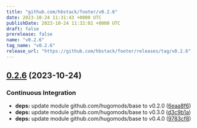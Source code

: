 ```yaml
---
title: "github.com/hbstack/footer/v0.2.6"
date: 2023-10-24 11:31:43 +0000 UTC
publishDate: 2023-10-24 11:32:02 +0000 UTC
draft: false
prerelease: false
name: "v0.2.6"
tag_name: "v0.2.6"
release_url: "https://github.com/hbstack/footer/releases/tag/v0.2.6"
---
```


## [0.2.6](https://github.com/hbstack/footer/compare/v0.2.5...v0.2.6) (2023-10-24)


### Continuous Integration

* **deps:** update module github.com/hugomods/base to v0.2.0 ([6eaa8f6](https://github.com/hbstack/footer/commit/6eaa8f6da66ff75bdfbfaaedca5316c2100c5585))
* **deps:** update module github.com/hugomods/base to v0.3.0 ([d3c9b1a](https://github.com/hbstack/footer/commit/d3c9b1a4ebb1a36341a361d66d240758c1308725))
* **deps:** update module github.com/hugomods/base to v0.4.0 ([9783cf8](https://github.com/hbstack/footer/commit/9783cf8eddf7282529f37340bcca9dedbe60c647))
